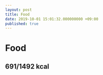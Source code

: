 ```yaml
---
layout: post
title: Food
date: 2019-10-01 15:01:32.000000000 +09:00
published: true
---
```


# Food
## 691/1492 kcal
